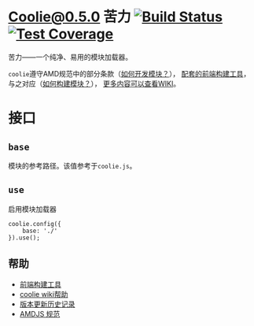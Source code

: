 # Coolie@0.5.0 苦力 [![Build Status][travis-img]][travis-url] [![Test Coverage][coverage-img]][coverage-url]

苦力——一个纯净、易用的模块加载器。

`coolie`遵守AMD规范中的部分条款（[如何开发模块？](https://github.com/cloudcome/coolie/wiki/development)），
[配套的前端构建工具](https://github.com/cloudcome/nodejs-coolie)，
与之对应（[如何构建模块？](https://github.com/cloudcome/coolie/wiki/production)），
[更多内容可以查看WIKI](https://github.com/cloudcome/coolie/wiki)。


# 接口
## `base`
模块的参考路径。该值参考于`coolie.js`。


## `use`
启用模块加载器
```
coolie.config({
	base: './'
}).use();
```

## 帮助
- [前端构建工具](https://github.com/cloudcome/nodejs-coolie)
- [coolie wiki帮助](https://github.com/cloudcome/coolie/wiki)
- [版本更新历史记录](https://github.com/cloudcome/coolie/blob/master/version.md)
- [AMDJS 规范](https://github.com/amdjs/amdjs-api)



[travis-img]: https://travis-ci.org/cloudcome/coolie.svg?branch=master
[travis-url]: https://travis-ci.org/cloudcome/coolie
[coverage-img]: https://img.shields.io/coveralls/cloudcome/coolie.svg?style=flat
[coverage-url]: https://coveralls.io/r/cloudcome/coolie?branch=master